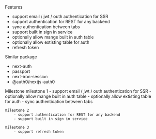 Features
  - support email / jwt / outh authentication for SSR
  - support authentication for REST for any backend
  - sync authentication between tabs
  - support built in sign in service
  - optionally allow mange built in auth table
  - optionally allow extisting table for auth
  - refresh token

Similar package
 - next-auth
 - passport
 - next-iron-session
 - @auth0/nextjs-auth0

Milestone
    milestone 1
        - support email / jwt / outh authentication for SSR
        - optionally allow mange built in auth table
        - optionally allow extisting table for auth
        - sync authentication between tabs

    milestone 2
        - support authentication for REST for any backend
        - support built in sign in service
    
    milestone 3
        - support refresh token

